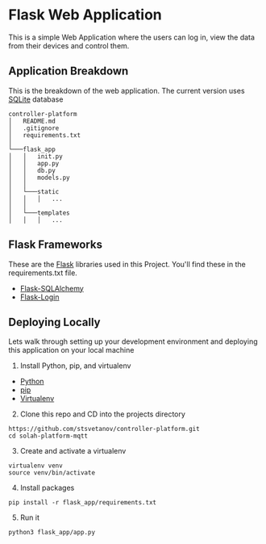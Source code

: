 # Flask Web Application
This is a simple Web Application where the users can log in, view the data from their devices and control them.

## Application Breakdown
This is the breakdown of the web application. The current version uses [SQLite](https://www.sqlite.org/index.html) database
```
controller-platform
│   README.md
│   .gitignore
│   requirements.txt
│
└───flask_app
│   │   init.py
│   │   app.py
│   │   db.py
│   │   models.py
│   │
│   └───static
│   │   │   ...
│   │
│   └───templates
│   │   │   ...

```

## Flask Frameworks
These are the [Flask](http://flask.pocoo.org/docs/1.0/) libraries used in this Project. You'll find these in the requirements.txt file.
- [Flask-SQLAlchemy](http://flask-sqlalchemy.pocoo.org/2.3/)
- [Flask-Login](https://flask-login.readthedocs.io/en/latest//)


## Deploying Locally
Lets walk through setting up your development environment and deploying this application on your local machine

1. Install Python, pip, and virtualenv
  - [Python](https://www.python.org/)
  - [pip](https://pip.pypa.io/en/stable/installing/)
  - [Virtualenv](https://virtualenv.pypa.io/en/latest/installation/)

2. Clone this repo and CD into the projects directory
```
https://github.com/stsvetanov/controller-platform.git
cd solah-platform-mqtt
```
3. Create and activate a virtualenv
```
virtualenv venv
source venv/bin/activate
```
4. Install packages
```
pip install -r flask_app/requirements.txt
```

5. Run it
```
python3 flask_app/app.py
```